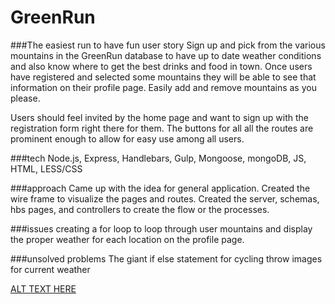 # GreenRun

###The easiest run to have fun
user story
Sign up and pick from the various mountains in the GreenRun database to have up to date weather conditions and also know where to get the best drinks and food in town. Once users have registered and selected some mountains they will be able to see that information on their profile page. Easily add and remove mountains as you please.


Users should feel invited by the home page and want to sign up with the registration form right there for them. The buttons for all all the routes are prominent enough to allow for easy use among all users.

###tech
Node.js, Express, Handlebars, Gulp, Mongoose, mongoDB, JS, HTML, LESS/CSS

###approach
Came up with the idea for general application. Created the wire frame to visualize the pages and routes.  Created the server, schemas, hbs pages, and controllers to create the flow or the processes. 


###issues
creating a for loop to loop through user mountains and display the proper weather for each location on the profile page.

###unsolved problems
The giant if else statement for cycling throw images for current weather


[ALT TEXT HERE]('./wireframe/wireframe.png')